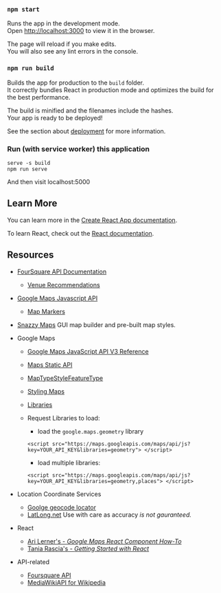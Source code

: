 
### `npm start`

Runs the app in the development mode.<br>
Open [http://localhost:3000](http://localhost:3000) to view it in the browser.

The page will reload if you make edits.<br>
You will also see any lint errors in the console.

### `npm run build`

Builds the app for production to the `build` folder.<br>
It correctly bundles React in production mode and optimizes the build for the best performance.

The build is minified and the filenames include the hashes.<br>
Your app is ready to be deployed!

See the section about [deployment](https://facebook.github.io/create-react-app/docs/deployment) for more information.

### Run (with service worker) this application
```
serve -s build
npm run serve
```
And then visit localhost:5000


## Learn More

You can learn more in the [Create React App documentation](https://facebook.github.io/create-react-app/docs/getting-started).

To learn React, check out the [React documentation](https://reactjs.org/).

## Resources
* [FourSquare API Documentation](https://developer.foursquare.com/docs/api)
    - [Venue Recommendations](https://developer.foursquare.com/docs/api/venues/explore)

* [Google Maps Javascript API](https://developers.google.com/maps/documentation/javascript/tutorial)
    - [Map Markers](https://developers.google.com/maps/documentation/javascript/markers)

* [Snazzy Maps](https://snazzymaps.com) GUI map builder and pre-built map styles.
* Google Maps
    - [Google Maps JavaScript API V3 Reference](https://developers.google.com/maps/documentation/javascript/reference/#MapTypeStyleFeatureType)
    - [Maps Static API](https://developers.google.com/maps/documentation/maps-static/dev-guide)
    - [MapTypeStyleFeatureType](https://developers.google.com/maps/documentation/javascript/reference#MapTypeStyleFeatureType)
    - [Styling Maps](https://developers.google.com/maps/documentation/javascript/styling)
    - [Libraries](https://developers.google.com/maps/documentation/javascript/libraries)

    - Request Libraries to load:
        - load the `google.maps.geometry` library
        
        `<script src="https://maps.googleapis.com/maps/api/js?key=YOUR_API_KEY&libraries=geometry">
</script>`
        - load multiple libraries:

        `<script src="https://maps.googleapis.com/maps/api/js?key=YOUR_API_KEY&libraries=geometry,places">
    </script> `    


* Location Coordinate Services
     - [Goolge geocode locator](https://google-developers.appspot.com/maps/documentation/utils/geocoder/)
     - [LatLong.net](https://www.latlong.net/) Use with care as accuracy *is not gauranteed.*


* React
    - [Ari Lerner's - _Google Maps React Component How-To_](https://www.fullstackreact.com/articles/how-to-write-a-google-maps-react-component/)
    - [Tania Rascia's - _Getting Started with React_](https://www.taniarascia.com/getting-started-with-react/)


* API-related
    - [Foursquare API](https://developer.foursquare.com/)
    - [MediaWikiAPI for Wikipedia](http://www.mediawiki.org/wiki/API:Main_page)
